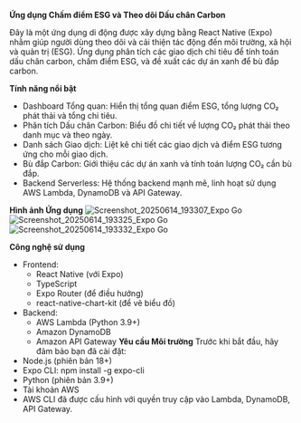 **Ứng dụng Chấm điểm ESG và Theo dõi Dấu chân Carbon**

Đây là một ứng dụng di động được xây dựng bằng React Native (Expo) nhằm giúp người dùng theo dõi và cải thiện tác động đến môi trường, xã hội và quản trị (ESG). Ứng dụng phân tích các giao dịch chi tiêu để tính toán dấu chân carbon, chấm điểm ESG, và đề xuất các dự án xanh để bù đắp carbon.

**Tính năng nổi bật**
- Dashboard Tổng quan: Hiển thị tổng quan điểm ESG, tổng lượng CO₂ phát thải và tổng chi tiêu.
- Phân tích Dấu chân Carbon: Biểu đồ chi tiết về lượng CO₂ phát thải theo danh mục và theo ngày.
- Danh sách Giao dịch: Liệt kê chi tiết các giao dịch và điểm ESG tương ứng cho mỗi giao dịch.
- Bù đắp Carbon: Giới thiệu các dự án xanh và tính toán lượng CO₂ cần bù đắp.
- Backend Serverless: Hệ thống backend mạnh mẽ, linh hoạt sử dụng AWS Lambda, DynamoDB và API Gateway.
  
**Hình ảnh Ứng dụng**
![Screenshot_20250614_193307_Expo Go](https://github.com/user-attachments/assets/68c0ada5-edd2-4c7a-8bcd-4a4ff701136f)
![Screenshot_20250614_193325_Expo Go](https://github.com/user-attachments/assets/a2d246a2-1229-4740-a993-610f23642bcd)
![Screenshot_20250614_193332_Expo Go](https://github.com/user-attachments/assets/1b5e7cf8-fb06-4869-ba11-ea89a65281ee)


**Công nghệ sử dụng**
- Frontend:
  + React Native (với Expo)
  + TypeScript
  + Expo Router (để điều hướng)
  + react-native-chart-kit (để vẽ biểu đồ)
- Backend:
  + AWS Lambda (Python 3.9+)
  + Amazon DynamoDB
  + Amazon API Gateway
**Yêu cầu Môi trường** Trước khi bắt đầu, hãy đảm bảo bạn đã cài đặt:
- Node.js (phiên bản 18+)
- Expo CLI: npm install -g expo-cli
- Python (phiên bản 3.9+)
- Tài khoản AWS
- AWS CLI đã được cấu hình với quyền truy cập vào Lambda, DynamoDB, API Gateway.


